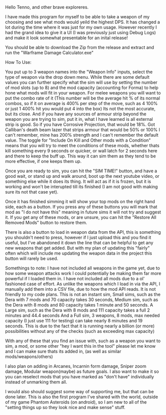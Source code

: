 Hello Tenno, and other brave exploreres.

I have made this program for myself to be able to take a weapon of my choosing and see what mods would yeild the highest DPS. It has changed a lot during the time where it was just for my own usage. However recently I had the grand idea to give it a UI (I was previously just using Debug Logs) and make it look somewhat presentable for an inital release!

You should be able to download the Zip from the release and extract and run the "Warframe Damage Calculator.exe"

How To Use:

You put up to 3 weapon names into the "Weapon Info" inputs, select the type of weapon via the drop down menu.
While there are some default values you can further specify what the sim will use by setting the number of mod slots (up to 8) and the mod capacity (accounting for Forma) to help hone what mods will fit in your weapon.
For melee weapons you will want to put the combo rate of it (This number will be the average hit % of its normal combos, so if it on average is 400% per step of the move, such as 4 100% or just 1 400% hit you would put 4 into the box) Its not the most accurate, but its close.
And if you have any sources of armour strip beyond the weapon you are trying to sim, put it in, what I have learned is all external strip is good. So if you have Corrosive Projection, that would be 18%. Got Calliban's death beam lazer that strips armour that would be 50% or 100% I can't remember, mine has 200% strength and I can't remember the default value.
The toggle for "Include On Kill and Other mods with a Condition" means that you will try to meet the conditions of these mods, whether thats kill something every 9 seconds or quicker, or wall latch for 2 seconds here and there to keep the buff up. This way it can sim them as they tend to be more effective, if one keeps them up.

Once you are ready to sim, you can hit the "SIM TIME!" button, and have a good wait, or stand up and walk around, boot up the next youtube video, or something else while it does its thing. It will act as if it is frozen, but it is working and won't be interupted till its finished (I am not good with making sure its not that case yet).

Once it has finished simming it will show your top mods on the right hand side, each as a button. If you press any of these buttons you will mark that mod as "I do not have this" meaning in future sims it will not try and suggest it. If you get any of these mods, or are unsure, you can hit the "Restore All Removed Mods" button to restore them.

There is also a button to load in weapon data from the API, this is something you shouldn't need to press, however if I just upload this and you find it useful, but I've abandoned it down the line that can be helpful to get any new weapons that get added. But with my plan of updating this "fairly" often which will include me updating the weapon data in the project this button will rarely be used.

Somethings to note:
  I have not included all weapons in the game yet, due to how some weapon attacks work I could potentially be making them far more powerful if I loaded them in.
  I have not included all mods due to a ol' fashioned case of effort. As unlike the weapons which I load in via the API, I manually add them into a CSV file, due to how the mod API reads. It is not friendly to my code plans.
  This is not an instant sim, 
    Small sims, such as the Dera with 7 mods and 70 capacity takes 30 seconds, 
    Medium sim, such as the Dera with 8 mods and 80 capacity takes 1 minute and 50 seconds.
    A Large sim, such as the Dera with 8 mods and 111 capacity takes a full 2 minutes and 44.4 seconds
    And a Full sim, 3 weapons, 8 mods, max needed capacity (I just use 111 for testing) can take nearly 8 minutes and 19 seconds.
    This is due to the fact that it is running nearly a billion (or more) possibilities without any of the checks (such as exceeding max capacity)

  With any of these that you find an issue with, such as a weapon you want to sim, a mod, or some other "hey I want this in the tool" please let me know and I can make sure thats its added in, (as well as similar mods/weapons/others)

  I also plan on adding in Arcanes, Incarnin form damage, Sniper zoom damage, Modular weapon(maybe) as future goals. I also want to make it so you can reselect mods that you have marked as "don't have" individually instead of unmarking them all.

  I would also should suggest some way of supporting me, but that can be done later.
  This is also the first program I've shared with the world, outside of my game Phantom Asteroids (on android), so I am new to all of the "setting things up so they look nice and make sense" stuff.
